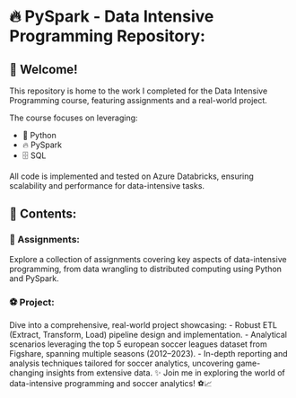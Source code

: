 <h1>🔥 PySpark - Data Intensive Programming Repository: </h1>

<h2>🌟 Welcome! </h2>
This repository is home to the work I completed for the Data Intensive Programming course, featuring assignments and a real-world project.

The course focuses on leveraging:
  - 🐍 Python
  - 🔥 PySpark
  - 🗄️ SQL

All code is implemented and tested on Azure Databricks, ensuring scalability and performance for data-intensive tasks.

<h2> 📂 Contents: </h2>

<h3>📘 Assignments: </h3>
Explore a collection of assignments covering key aspects of data-intensive programming, from data wrangling to distributed computing using Python and PySpark.

<h3>⚽ Project:</h3>
Dive into a comprehensive, real-world project showcasing:
  - Robust ETL (Extract, Transform, Load) pipeline design and implementation.
  - Analytical scenarios leveraging the top 5 european soccer leagues dataset from Figshare, spanning multiple seasons (2012–2023).
  - In-depth reporting and analysis techniques tailored for soccer analytics, uncovering game-changing insights from extensive data.
✨ Join me in exploring the world of data-intensive programming and soccer analytics! ⚽📈
